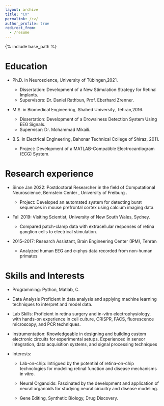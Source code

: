 ```yaml
---
layout: archive
title: "CV"
permalink: /cv/
author_profile: true
redirect_from:
  - /resume
---
```


{% include base_path %}

Education
======
* Ph.D. in Neuroscience, University of Tübingen,2021.
  * Dissertation: Development of a New Stimulation Strategy for Retinal Implants.
  * Supervisors: Dr. Daniel Rathbun, Prof. Eberhard Zrenner.

* M.S. in Biomedical Engineering, Shahed University, Tehran,2016.
  * Dissertation: Development of a Drowsiness Detection System Using EEG Signals.
  * Supervisor: Dr. Mohammad Mikaili.

* B.S. in Electrical Engineering, Bahonar Technical College of Shiraz, 2011.
  * Project: Development of a MATLAB-Compatible Electrocardiogram (ECG) System.

Research experience
======
* Since Jan 2022: Postdoctoral Researcher in the field of Computational Neuroscience, Bernstein Center , University of Freiburg .
    * Project: Developed an automated system for detecting burst sequences in mouse prefrontal cortex
using calcium imaging data.
  

* Fall 2019: Visiting Scientist, University of New South Wales, Sydney.
  * Compared patch-clamp data with extracellular responses of retina ganglion cells to electrical
stimulation.


* 2015–2017: Research Assistant, Brain Engineering Center (IPM), Tehran
  * Analyzed human EEG and e-phys data recorded from non-human primates


Skills and Interests
======

* Programming: Python, Matlab, C.
* Data Analysis Proficient in data analysis and applying machine learning techniques to interpret and model
data.
* Lab Skills: Proficient in retina surgery and in-vitro electrophysiology, with hands-on experience in cell
culture, CRISPR, FACS, fluorescence microscopy, and PCR techniques.
* Instrumentation: Knowledgeable in designing and building custom electronic circuits for experimental setups.
Experienced in sensor integration, data acquisition systems, and signal processing techniques

* Interests:
  * Lab-on-chip: Intrigued by the potential of retina-on-chip technologies for modeling retinal
function and disease mechanisms in vitro.

  * Neural Organoids: Fascinated by the development and application of neural organoids for
studying neural circuitry and disease modeling.
  * Gene Editing, Synthetic Biology, Drug Discovery.



<!--   
Skills
======
* Skill 1
* Skill 2
  * Sub-skill 2.1
  * Sub-skill 2.2
  * Sub-skill 2.3
* Skill 3

Publications
======
  <ul>{% for post in site.publications reversed %}
    {% include archive-single-cv.html %}
  {% endfor %}</ul>
  
Talks
======
  <ul>{% for post in site.talks reversed %}
    {% include archive-single-talk-cv.html  %}
  {% endfor %}</ul>
  
Teaching
======
  <ul>{% for post in site.teaching reversed %}
    {% include archive-single-cv.html %}
  {% endfor %}</ul>
  
Service and leadership
======
* Currently signed in to 43 different slack teams -->
